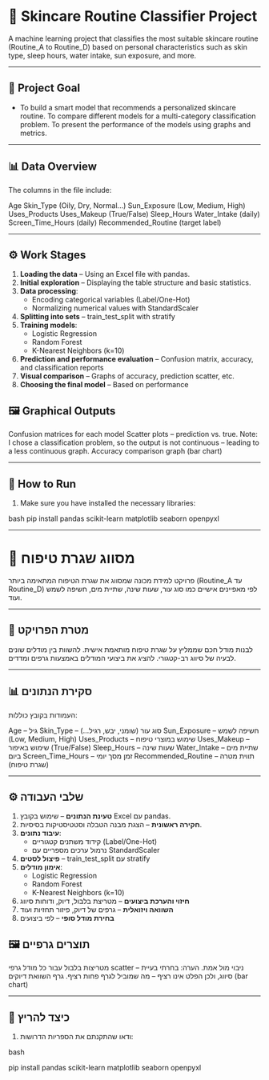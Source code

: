 # 🧴 Skincare Routine Classifier Project

A machine learning project that classifies the most suitable skincare routine (Routine_A to Routine_D) based on personal characteristics such as skin type, sleep hours, water intake, sun exposure, and more.

---

## 🎯 Project Goal

* To build a smart model that recommends a personalized skincare routine.
To compare different models for a multi-category classification problem.
To present the performance of the models using graphs and metrics.

---

## 📊 Data Overview

The columns in the file include:

Age
Skin_Type (Oily, Dry, Normal...)
Sun_Exposure (Low, Medium, High)
Uses_Products
Uses_Makeup (True/False)
Sleep_Hours
Water_Intake (daily)
Screen_Time_Hours (daily)
Recommended_Routine (target label)

---

## ⚙️ Work Stages

1.  **Loading the data** – Using an Excel file with pandas.
2.  **Initial exploration** – Displaying the table structure and basic statistics.
3.  **Data processing**:
    - Encoding categorical variables (Label/One-Hot)
    - Normalizing numerical values with StandardScaler
4.  **Splitting into sets** – train_test_split with stratify
5.  **Training models**:
    - Logistic Regression
    - Random Forest
    - K-Nearest Neighbors (k=10)
6.  **Prediction and performance evaluation** – Confusion matrix, accuracy, and classification reports
7.  **Visual comparison** – Graphs of accuracy, prediction scatter, etc.
8.  **Choosing the final model** – Based on performance

## 🖼 Graphical Outputs

Confusion matrices for each model
Scatter plots – prediction vs. true. Note: I chose a classification problem, so the output is not continuous – leading to a less continuous graph.
Accuracy comparison graph (bar chart)

---

## 🚀 How to Run

1.  Make sure you have installed the necessary libraries:
   
bash
    pip install pandas scikit-learn matplotlib seaborn openpyxl
   
-------------------------------------------------------------------------------------------------------------------------------------------------------------------------------------------------------------------
# 🧴 מסווג שגרת טיפוח

פרויקט למידת מכונה שמסווג את שגרת הטיפוח המתאימה ביותר (Routine_A עד Routine_D) לפי מאפיינים אישיים כמו סוג עור, שעות שינה, שתיית מים, חשיפה לשמש ועוד.

---

## 🎯 מטרת הפרויקט

לבנות מודל חכם שממליץ על שגרת טיפוח מותאמת אישית.
להשוות בין מודלים שונים לבעיה של סיווג רב-קטגורי.
להציג את ביצועי המודלים באמצעות גרפים ומדדים.

---

## 📊 סקירת הנתונים

העמודות בקובץ כוללות:

Age – גיל
Skin_Type – סוג עור (שומני, יבש, רגיל...)
Sun_Exposure – חשיפה לשמש (Low, Medium, High)
Uses_Products – שימוש במוצרי טיפוח
Uses_Makeup – שימוש באיפור (True/False)
Sleep_Hours – שעות שינה
Water_Intake – שתיית מים ביום
Screen_Time_Hours – זמן מסך יומי
Recommended_Routine – תווית מטרה (שגרת טיפוח)

---

## ⚙️ שלבי העבודה

1. **טעינת הנתונים** – שימוש בקובץ Excel עם pandas.
2. **חקירה ראשונית** – הצגת מבנה הטבלה וסטטיסטיקות בסיסיות.
3. **עיבוד נתונים**:
   - קידוד משתנים קטגוריים (Label/One-Hot)
   - נרמול ערכים מספריים עם StandardScaler
4. **פיצול לסטים** – train_test_split עם stratify
5. **אימון מודלים**:
   - Logistic Regression
   - Random Forest
   - K-Nearest Neighbors (k=10)
6. **חיזוי והערכת ביצועים** – מטריצת בלבול, דיוק, ודוחות סיווג
7. **השוואה ויזואלית** – גרפים של דיוק, פיזור תחזיות ועוד
8. **בחירת מודל סופי** – לפי ביצועים

## 🖼 תוצרים גרפיים

מטריצות בלבול עבור כל מודל
גרפי scatter – ניבוי מול אמת. הערה: בחרתי בעיית סיווג, ולכן הפלט אינו רציף – מה שמוביל לגרף פחות רציף.
גרף השוואת דיוקים (bar chart)

---

## 🚀 כיצד להריץ

1. ודאו שהתקנתם את הספריות הדרושות:
   
bash

   pip install pandas scikit-learn matplotlib seaborn openpyxl
